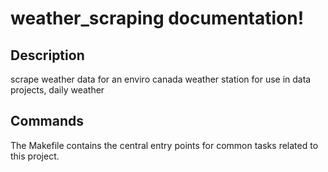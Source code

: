 # weather_scraping documentation!

## Description

scrape weather data for an enviro canada weather station for use in data projects, daily weather

## Commands

The Makefile contains the central entry points for common tasks related to this project.

